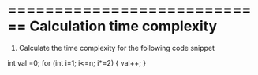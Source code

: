 
============================
Calculation time complexity 
============================

1. Calculate the time complexity for the following code snippet

int val =0;
for (int i=1; i<=n; i*=2)
{
    val++;
}